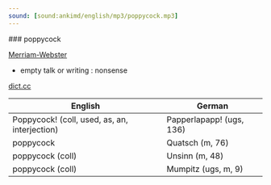 ```yaml
---
sound: [sound:ankimd/english/mp3/poppycock.mp3]
---
```


\### poppycock

[Merriam-Webster](https://www.merriam-webster.com/dictionary/poppycock)

- empty talk or writing : nonsense

[dict.cc](https://www.dict.cc/poppycock)

| English        | German       |
| -------------- | ------------ |
| Poppycock! (coll, used, as, an, interjection) | Papperlapapp! (ugs, 136) |
| poppycock | Quatsch (m, 76) |
| poppycock (coll) | Unsinn (m, 48) |
| poppycock (coll) | Mumpitz (ugs, m, 9) |

